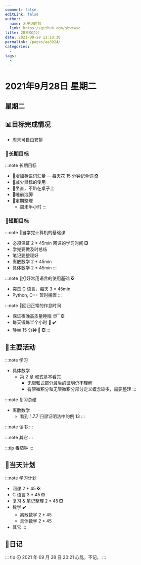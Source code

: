 ```yaml
---
comment: false
editLink: false
author: 
  name: 木子识时务
  link: https://github.com/sbwcwso
title: 28日❎😞😢
date: 2021-09-28 11:10:30
permalink: /pages/aa3024/
categories: 
  - 
tags: 
  - 
---
```


# 2021年9月28日 星期二

## 星期二

## 📊目标完成情况

* 周末可自由安排

### 🐺长期目标

:::note 长期目标
* 🚢增加英语词汇量 -- 每天花 15 分钟记单词 ❎
* 🚢减少鼠标的使用
* 🚢坐直，不趴在桌子上
* 🚢睡前泡脚
* 🚢定期整理
  * 周未半小时
:::

### 🐆短期目标

:::note 🚗自学完计算机的基础课
* 必须保证 2 * 45min 网课的学习时间 ❎
* 学完要做及时总结
* 笔记要整理好
* 离散数学 2 * 45min
* 具体数学 2 * 45min
:::

:::note 🚗打好常用语言的使用基础 ❎
* 突击 C 语言，每天 3 * 45min
* Python, C++ 暂时搁置
:::

:::note 🚗回归正常的作息时间
* 保证夜晚高质量睡眠 😴 ❎
* 每天锻炼半个小时 🏃  ✔️
* 静坐 15 分钟 🙏  ❎
:::

## 🏃主要活动

:::note 学习
* 具体数学
  * 第 2 章 和式基本看完
    * 无限和式部分最后的证明仍不理解
    * 有限微积分和无限微积分部分定义概念较多，需要整理
:::

:::note 复习总结
* 离散数学
  * 看到 1.7.7 归谬证明法中的例 13
:::

:::note 读书
:::

:::note 其它
:::

:::tip 番茄钟
:::

## 📓当天计划

:::note 学习计划
* 网课 2 * 45 ❎
* C 语言 3 * 45 ❎
* 复习 & 笔记整理 2 * 45  ❎
* 数学  ✔️
  * 离散数学 2 * 45
  * 具体数学 2 * 45
* 其它
:::

## 🤔日记

::: tip ⏲️ 2021 年 09 月 28 日 20:21
心乱，不记。
:::
